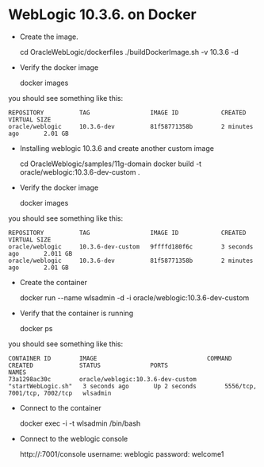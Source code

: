 WebLogic 10.3.6. on Docker
==========================

* Create the image.

	cd OracleWebLogic/dockerfiles
	./buildDockerImage.sh -v 10.3.6 -d

* Verify the docker image

	docker images

you should see something like this:

	REPOSITORY          TAG                 IMAGE ID            CREATED             VIRTUAL SIZE
	oracle/weblogic     10.3.6-dev          81f58771358b        2 minutes ago       2.01 GB

* Installing weblogic 10.3.6 and create another custom image

	cd OracleWeblogic/samples/11g-domain
	docker build -t oracle/weblogic:10.3.6-dev-custom .

* Verify the docker image

	docker images

you should see something like this:

	REPOSITORY          TAG                 IMAGE ID            CREATED             VIRTUAL SIZE
	oracle/weblogic     10.3.6-dev-custom   9ffffd180f6c        3 seconds ago       2.011 GB
	oracle/weblogic     10.3.6-dev          81f58771358b        2 minutes ago       2.01 GB


* Create the container

	docker run --name wlsadmin -d -i oracle/weblogic:10.3.6-dev-custom 

* Verify that the container is running

	docker ps

you should see something like this:

	CONTAINER ID        IMAGE                               COMMAND              CREATED             STATUS              PORTS                          NAMES
	73a1298ac30c        oracle/weblogic:10.3.6-dev-custom   "startWebLogic.sh"   3 seconds ago       Up 2 seconds        5556/tcp, 7001/tcp, 7002/tcp   wlsadmin 

* Connect to the container

	docker exec -i -t wlsadmin /bin/bash

* Connect to the weblogic console

	http://<ip-docker>:7001/console
	username: weblogic
	password: welcome1
